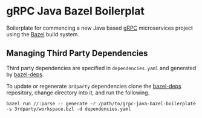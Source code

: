 # gRPC Java Bazel Boilerplat

Boilerplate for commencing a new Java based [gRPC](https://grpc.io) microservices project using the [Bazel](https://bazel.build) build system.

## Managing Third Party Dependencies

Third party dependencies are specified in `dependencies.yaml` and generated by [bazel-deps](https://github.com/johnynek/bazel-deps).

To update or regenerate `3rdparty` dependencies clone the [bazel-deps](https://github.com/johnynek/bazel-deps) repository, change directory into it, and run the following.

```
bazel run //:parse -- generate -r /path/to/grpc-java-bazel-boilerplate -s 3rdparty/workspace.bzl -d dependencies.yaml
```